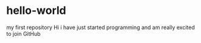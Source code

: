 # hello-world
my first repository
Hi i have just started programming and am really excited to join  GitHub
